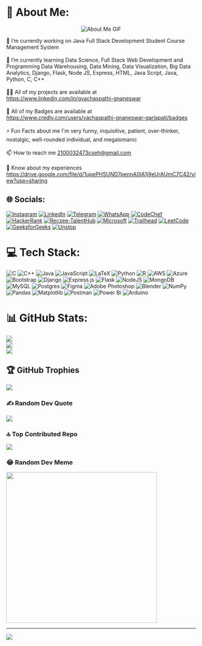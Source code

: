 # 💫 About Me:

<div align="center">
  <img src="https://i.pinimg.com/originals/42/36/d0/4236d00b6df31c5c1dab3566fa61ff3c.gif" alt="About Me GIF">
</div>

🔭 I’m currently working on Java Full Stack Development Student Course Management System<br><br>🌱 I’m currently learning Data Science, Full Stack Web Development and Programming Data Warehousing, Data Mining, Data Visualization, Big Data Analytics, Django, Flask, Node JS, Express, HTML, Java Script, Java, Python, C, C++<br><br>👨‍💻 All of my projects are available at https://www.linkedin.com/in/gvachaspathi-gnaneswar<br><br>📛 All of my Badges are available at https://www.credly.com/users/vachaspathi-gnaneswar-garlapati/badges<br><br>⚡ Fun Facts about me I'm very funny, inquisitive, patient, over-thinker, nostalgic, well-rounded individual, and megalomanic<br><br>📫 How to reach me 2100032473cseh@gmail.com<br><br>📄 Know about my experiences https://drive.google.com/file/d/1upePHSUND7pennA0lA1j9eUrAUmC7C42/view?usp=sharing


## 🌐 Socials:
[![Instagram](https://img.shields.io/badge/Instagram-%23E4405F.svg?logo=Instagram&logoColor=white)](https://instagram.com/vachaspathi6) [![LinkedIn](https://img.shields.io/badge/LinkedIn-%230077B5.svg?logo=linkedin&logoColor=white)](https://linkedin.com/in/gvachaspathi-gnaneswar) [![Telegram](https://img.shields.io/badge/Telegram-%232CA5E0.svg?logo=telegram&logoColor=white)](https://t.me/vachaspathi) [![WhatsApp](https://img.shields.io/badge/WhatsApp-%2325D366.svg?logo=whatsapp&logoColor=white)](https://wa.me/9347835425) [![CodeChef](https://img.shields.io/badge/CodeChef-%235B4638.svg?logo=codechef&logoColor=white)](https://www.codechef.com/users/klu_2100032473) [![HackerRank](https://img.shields.io/badge/HackerRank-%2365AAB7.svg?logo=hackerrank&logoColor=white)](https://www.hackerrank.com/profile/h2100032473) [![Reczee-TalentHub](https://img.shields.io/badge/Reczee_TalentHub-%233D8DCC.svg?logo=reczee&logoColor=white)](https://app.reczee.com/talenthub/vachi) [![Microsoft](https://img.shields.io/badge/Microsoft-%230078D4.svg?logo=microsoft&logoColor=white)](https://learn.microsoft.com/en-us/users/garlapativachaspathignaneswar-6307/) [![Trailhead](https://img.shields.io/badge/Trailhead-%2333CCFF.svg?logo=salesforce&logoColor=white)](https://trailhead.salesforce.com/trailblazer/vachaspathi) [![LeetCode](https://img.shields.io/badge/LeetCode-%23FFA116.svg?logo=leetcode&logoColor=white)](https://leetcode.com/klu_2100032473/) [![GeeksforGeeks](https://img.shields.io/badge/GeeksforGeeks-%23000000.svg?logo=geeksforgeeks&logoColor=white)](https://auth.geeksforgeeks.org/user/2100032473_vachaspathi_gnaneswar/) [![Unstop](https://img.shields.io/badge/Unstop-%23000000.svg?logo=&logoColor=white)](https://unstop.com/u/vachaspathi6)

# 💻 Tech Stack:
![C](https://img.shields.io/badge/c-%2300599C.svg?style=for-the-badge&logo=c&logoColor=white) ![C++](https://img.shields.io/badge/c++-%2300599C.svg?style=for-the-badge&logo=c%2B%2B&logoColor=white) ![Java](https://img.shields.io/badge/java-%23ED8B00.svg?style=for-the-badge&logo=openjdk&logoColor=white) ![JavaScript](https://img.shields.io/badge/javascript-%23323330.svg?style=for-the-badge&logo=javascript&logoColor=%23F7DF1E) ![LaTeX](https://img.shields.io/badge/latex-%23008080.svg?style=for-the-badge&logo=latex&logoColor=white) ![Python](https://img.shields.io/badge/python-3670A0?style=for-the-badge&logo=python&logoColor=ffdd54) ![R](https://img.shields.io/badge/r-%23276DC3.svg?style=for-the-badge&logo=r&logoColor=white) ![AWS](https://img.shields.io/badge/AWS-%23FF9900.svg?style=for-the-badge&logo=amazon-aws&logoColor=white) ![Azure](https://img.shields.io/badge/azure-%230072C6.svg?style=for-the-badge&logo=microsoftazure&logoColor=white) ![Bootstrap](https://img.shields.io/badge/bootstrap-%238511FA.svg?style=for-the-badge&logo=bootstrap&logoColor=white) ![Django](https://img.shields.io/badge/django-%23092E20.svg?style=for-the-badge&logo=django&logoColor=white) ![Express.js](https://img.shields.io/badge/express.js-%23404d59.svg?style=for-the-badge&logo=express&logoColor=%2361DAFB) ![Flask](https://img.shields.io/badge/flask-%23000.svg?style=for-the-badge&logo=flask&logoColor=white) ![NodeJS](https://img.shields.io/badge/node.js-6DA55F?style=for-the-badge&logo=node.js&logoColor=white) ![MongoDB](https://img.shields.io/badge/MongoDB-%234ea94b.svg?style=for-the-badge&logo=mongodb&logoColor=white) ![MySQL](https://img.shields.io/badge/mysql-%2300000f.svg?style=for-the-badge&logo=mysql&logoColor=white) ![Postgres](https://img.shields.io/badge/postgres-%23316192.svg?style=for-the-badge&logo=postgresql&logoColor=white) ![Figma](https://img.shields.io/badge/figma-%23F24E1E.svg?style=for-the-badge&logo=figma&logoColor=white) ![Adobe Photoshop](https://img.shields.io/badge/adobe%20photoshop-%2331A8FF.svg?style=for-the-badge&logo=adobe%20photoshop&logoColor=white) ![Blender](https://img.shields.io/badge/blender-%23F5792A.svg?style=for-the-badge&logo=blender&logoColor=white) ![NumPy](https://img.shields.io/badge/numpy-%23013243.svg?style=for-the-badge&logo=numpy&logoColor=white) ![Pandas](https://img.shields.io/badge/pandas-%23150458.svg?style=for-the-badge&logo=pandas&logoColor=white) ![Matplotlib](https://img.shields.io/badge/Matplotlib-%23ffffff.svg?style=for-the-badge&logo=Matplotlib&logoColor=black) ![Postman](https://img.shields.io/badge/Postman-FF6C37?style=for-the-badge&logo=postman&logoColor=white) ![Power Bi](https://img.shields.io/badge/power_bi-F2C811?style=for-the-badge&logo=powerbi&logoColor=black) ![Arduino](https://img.shields.io/badge/-Arduino-00979D?style=for-the-badge&logo=Arduino&logoColor=white)
# 📊 GitHub Stats:
![](https://github-readme-stats.vercel.app/api?username=vachaspathi6&theme=dark&hide_border=false&include_all_commits=true&count_private=true)<br/>
![](https://github-readme-streak-stats.herokuapp.com/?user=vachaspathi6&theme=dark&hide_border=false)<br/>
![](https://github-readme-stats.vercel.app/api/top-langs/?username=vachaspathi6&theme=dark&hide_border=false&include_all_commits=true&count_private=true&layout=compact)

## 🏆 GitHub Trophies
![](https://github-profile-trophy.vercel.app/?username=vachaspathi6&theme=juicyfresh&no-frame=false&no-bg=false&margin-w=4)

### ✍️ Random Dev Quote
![](https://quotes-github-readme.vercel.app/api?type=horizontal&theme=radical)

### 🔝 Top Contributed Repo
![](https://github-contributor-stats.vercel.app/api?username=vachaspathi6&limit=5&theme=radical&combine_all_yearly_contributions=true)

### 😂 Random Dev Meme
<img src='https://randommeme-five.vercel.app/' style="height: 400px;"/>

---
[![](https://visitcount.itsvg.in/api?id=vachaspathi6&icon=4&color=8)](https://visitcount.itsvg.in)

<!-- Proudly created with GPRM ( https://gprm.itsvg.in ) -->
